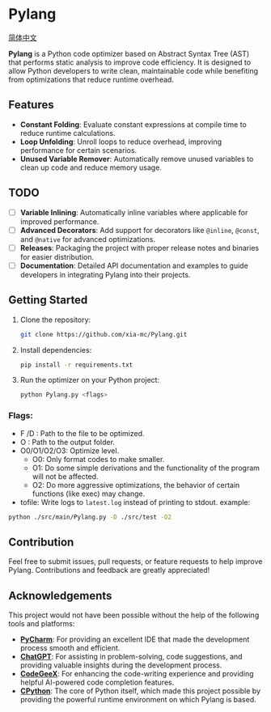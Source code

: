 # Pylang
[简体中文](https://github.com/xia-mc/Pylang/blob/master/README_CN.md)

**Pylang** is a Python code optimizer based on Abstract Syntax Tree (AST) that performs static analysis to improve code efficiency. It is designed to allow Python developers to write clean, maintainable code while benefiting from optimizations that reduce runtime overhead.

## Features
- **Constant Folding**: Evaluate constant expressions at compile time to reduce runtime calculations.
- **Loop Unfolding**: Unroll loops to reduce overhead, improving performance for certain scenarios.
- **Unused Variable Remover**: Automatically remove unused variables to clean up code and reduce memory usage.

## TODO
- [ ] **Variable Inlining**: Automatically inline variables where applicable for improved performance.
- [ ] **Advanced Decorators**: Add support for decorators like `@inline`, `@const`, and `@native` for advanced optimizations.
- [ ] **Releases**: Packaging the project with proper release notes and binaries for easier distribution.
- [ ] **Documentation**: Detailed API documentation and examples to guide developers in integrating Pylang into their projects.

## Getting Started
1. Clone the repository:
    ```bash
    git clone https://github.com/xia-mc/Pylang.git
    ```
2. Install dependencies:
    ```bash
    pip install -r requirements.txt
    ```
3. Run the optimizer on your Python project:
    ```bash
    python Pylang.py <flags>
    ```
### Flags:
- F <filepath>/D <dirpath>: Path to the file to be optimized.
- O <dirpath>: Path to the output folder.
- O0/O1/O2/O3: Optimize level.
    - O0: Only format codes to make smaller.
    - O1: Do some simple derivations and the functionality of the program will not be affected.
    - O2: Do more aggressive optimizations, the behavior of certain functions (like exec) may change.
- tofile: Write logs to `latest.log` instead of printing to stdout.
example:
```bash
python ./src/main/Pylang.py -D ./src/test -O2
```

## Contribution

Feel free to submit issues, pull requests, or feature requests to help improve Pylang. Contributions and feedback are greatly appreciated!

## Acknowledgements

This project would not have been possible without the help of the following tools and platforms:

- **[PyCharm](https://www.jetbrains.com/pycharm/)**: For providing an excellent IDE that made the development process smooth and efficient.
- **[ChatGPT](https://openai.com/chatgpt/)**: For assisting in problem-solving, code suggestions, and providing valuable insights during the development process.
- **[CodeGeeX](https://www.codegeex.cn/)**: For enhancing the code-writing experience and providing helpful AI-powered code completion features.
- **[CPython](https://github.com/python/cpython)**: The core of Python itself, which made this project possible by providing the powerful runtime environment on which Pylang is based.
